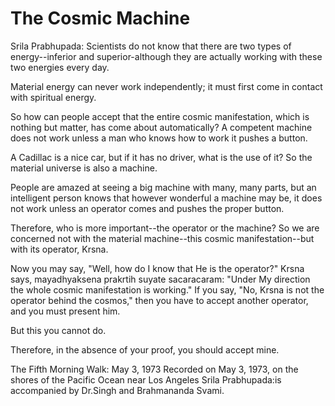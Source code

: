 # The Cosmic Machine

Srila Prabhupada: Scientists do not know that there are two types of energy--inferior and superior-although they are actually working with these two energies every day.

Material energy can never work independently; it must first come in contact with spiritual energy.

So how can people accept that the entire cosmic manifestation, which is nothing but matter, has come about automatically? A competent machine does not work unless a man who knows how to work it pushes a button.

A Cadillac is a nice car, but if it has no driver, what is the use of it? So the material universe is also a machine.

People are amazed at seeing a big machine with many, many parts, but an intelligent person knows that however wonderful a machine may be, it does not work unless an operator comes and pushes the proper button.

Therefore, who is more important--the operator or the machine? So we are concerned not with the material machine--this cosmic manifestation--but with its operator, Krsna.

Now you may say, "Well, how do I know that He is the operator?" Krsna says, mayadhyaksena prakrtih suyate sacaracaram: "Under My direction the whole cosmic manifestation is working." If you say, "No, Krsna is not the operator behind the cosmos," then you have to accept another operator, and you must present him.

But this you cannot do.

Therefore, in the absence of your proof, you should accept mine.

The Fifth Morning Walk: May 3, 1973 Recorded on May 3, 1973, on the shores of the Pacific Ocean near Los Angeles Srila Prabhupada:is accompanied by Dr.Singh and Brahmananda Svami.

